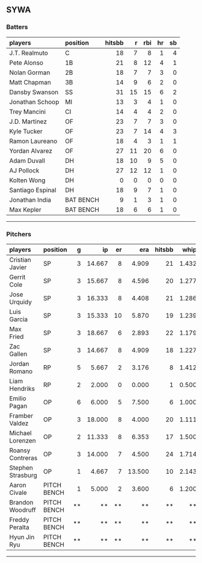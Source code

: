 ## SYWA

### Batters

 |players          |position  | hitsbb|  r| rbi| hr| sb| 
|:----------------|:---------|------:|--:|---:|--:|--:| 
|J.T. Realmuto    |C         |     18|  7|   8|  1|  4| 
|Pete Alonso      |1B        |     21|  8|  12|  4|  1| 
|Nolan Gorman     |2B        |     18|  7|   7|  3|  0| 
|Matt Chapman     |3B        |     14|  9|   6|  2|  0| 
|Dansby Swanson   |SS        |     31| 15|  15|  6|  2| 
|Jonathan Schoop  |MI        |     13|  3|   4|  1|  0| 
|Trey Mancini     |CI        |     14|  4|   4|  2|  0| 
|J.D. Martinez    |OF        |     23|  7|   7|  3|  0| 
|Kyle Tucker      |OF        |     23|  7|  14|  4|  3| 
|Ramon Laureano   |OF        |     18|  4|   3|  1|  1| 
|Yordan Alvarez   |OF        |     27| 11|  20|  6|  0| 
|Adam Duvall      |DH        |     18| 10|   9|  5|  0| 
|AJ Pollock       |DH        |     27| 12|  12|  1|  0| 
|Kolten Wong      |DH        |      0|  0|   0|  0|  0| 
|Santiago Espinal |DH        |     18|  9|   7|  1|  0| 
|Jonathan India   |BAT BENCH |      9|  1|   3|  1|  0| 
|Max Kepler       |BAT BENCH |     18|  6|   6|  1|  0| 

* * *

### Pitchers

 
|players           |position    |  g|     ip| er|    era| hitsbb|  whip| so|  w| sv| 
|:-----------------|:-----------|--:|------:|--:|------:|------:|-----:|--:|--:|--:| 
|Cristian Javier   |SP          |  3| 14.667|  8|  4.909|     21| 1.432| 16|  1|  0| 
|Gerrit Cole       |SP          |  3| 15.667|  8|  4.596|     20| 1.277| 22|  1|  0| 
|Jose Urquidy      |SP          |  3| 16.333|  8|  4.408|     21| 1.286| 12|  1|  0| 
|Luis Garcia       |SP          |  3| 15.333| 10|  5.870|     19| 1.239| 21|  2|  0| 
|Max Fried         |SP          |  3| 18.667|  6|  2.893|     22| 1.179| 22|  2|  0| 
|Zac Gallen        |SP          |  3| 14.667|  8|  4.909|     18| 1.227| 18|  0|  0| 
|Jordan Romano     |RP          |  5|  5.667|  2|  3.176|      8| 1.412|  4|  0|  1| 
|Liam Hendriks     |RP          |  2|  2.000|  0|  0.000|      1| 0.500|  1|  0|  0| 
|Emilio Pagan      |OP          |  6|  6.000|  5|  7.500|      6| 1.000| 10|  0|  2| 
|Framber Valdez    |OP          |  3| 18.000|  8|  4.000|     20| 1.111| 20|  1|  0| 
|Michael Lorenzen  |OP          |  2| 11.333|  8|  6.353|     17| 1.500|  7|  1|  0| 
|Roansy Contreras  |OP          |  3| 14.000|  7|  4.500|     24| 1.714| 12|  1|  0| 
|Stephen Strasburg |OP          |  1|  4.667|  7| 13.500|     10| 2.143|  5|  0|  0| 
|Aaron Civale      |PITCH BENCH |  1|  5.000|  2|  3.600|      6| 1.200|  7|  0|  0| 
|Brandon Woodruff  |PITCH BENCH | **|     **| **|     **|     **|    **| **| **| **| 
|Freddy Peralta    |PITCH BENCH | **|     **| **|     **|     **|    **| **| **| **| 
|Hyun Jin Ryu      |PITCH BENCH | **|     **| **|     **|     **|    **| **| **| **| 


* * *


